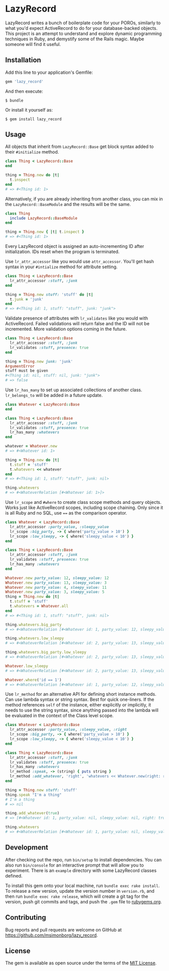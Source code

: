 # LazyRecord

LazyRecord writes a bunch of boilerplate code for your POROs, similarly to what you'd expect ActiveRecord to do for your database-backed objects. This project is an attempt to understand and explore dynamic programming techniques in Ruby, and demystify some of the Rails magic. Maybe someone will find it useful.

## Installation

Add this line to your application's Gemfile:

```ruby
gem 'lazy_record'
```

And then execute:

    $ bundle

Or install it yourself as:

    $ gem install lazy_record

## Usage

All objects that inherit from `LazyRecord::Base` get block syntax added to their `#initialize` method.

```ruby
class Thing < LazyRecord::Base
end

thing = Thing.new do |t|
  t.inspect
end
# => #<Thing id: 1>
```

Alternatively, if you are already inheriting from another class, you can mix in the `LazyRecord::BaseModule` and the results will be the same.

```ruby
class Thing
  include LazyRecord::BaseModule
end

thing = Thing.new { |t| t.inspect }
# => #<Thing id: 1>
```
Every LazyRecord object is assigned an auto-incrementing ID after initialization. IDs reset when the program is terminated.

Use `lr_attr_accessor` like you would use `attr_accessor`. You'll get hash syntax in your `#intialize` method for attribute setting.

```ruby
class Thing < LazyRecord::Base
  lr_attr_accessor :stuff, :junk
end

thing = Thing.new stuff: 'stuff' do |t|
  t.junk = 'junk'
end
# => #<Thing id: 1, stuff: "stuff", junk: "junk">
```

Validate presence of attributes with `lr_validates` like you would with ActiveRecord. Failed validations will return false and the ID will not be incremented. More validation options coming in the future.

```ruby
class Thing < LazyRecord::Base
  lr_attr_accessor :stuff, :junk
  lr_validates :stuff, presence: true
end

thing = Thing.new junk: 'junk'
ArgumentError
stuff must be given
#<Thing id: nil, stuff: nil, junk: "junk">
# => false
```
Use `lr_has_many` to set up associated collections of another class. `lr_belongs_to` will be added in a future update.

```ruby
class Whatever < LazyRecord::Base
end

class Thing < LazyRecord::Base
  lr_attr_accessor :stuff, :junk
  lr_validates :stuff, presence: true
  lr_has_many :whatevers
end

whatever = Whatever.new
# => #<Whatever id: 1>

thing = Thing.new do |t|
  t.stuff = 'stuff'
  t.whatevers << whatever
end
# => #<Thing id: 1, stuff: "stuff", junk: nil>

thing.whatevers
# => #<WhateverRelation [#<Whatever id: 1>]>
```

Use `lr_scope` and `#where` to create class scope methods and query objects. Works just like ActiveRecord scopes, including scope chaining. Only since it is all Ruby and no SQL, use `==` as the comparison operator.

```ruby
class Whatever < LazyRecord::Base
  lr_attr_accessor :party_value, :sleepy_value
  lr_scope :big_party, -> { where('party_value > 10') }
  lr_scope :low_sleepy, -> { where('sleepy_value < 10') }
end

class Thing < LazyRecord::Base
  lr_attr_accessor :stuff, :junk
  lr_validates :stuff, presence: true
  lr_has_many :whatevers
end

Whatever.new party_value: 12, sleepy_value: 12
Whatever.new party_value: 13, sleepy_value: 3
Whatever.new party_value: 4, sleepy_value: 11
Whatever.new party_value: 3, sleepy_value: 5
thing = Thing.new do |t|
  t.stuff = 'stuff'
  t.whatevers = Whatever.all
end
# => #<Thing id: 1, stuff: "stuff", junk: nil>

thing.whatevers.big_party
# => #<WhateverRelation [#<Whatever id: 1, party_value: 12, sleepy_value: 12>, #<Whatever id: 2, party_value: 13, sleepy_value: 3>]>

thing.whatevers.low_sleepy
# => #<WhateverRelation [#<Whatever id: 2, party_value: 13, sleepy_value: 3>, #<Whatever id: 4, party_value: 3, sleepy_value: 5>]>

thing.whatevers.big_party.low_sleepy
# => #<WhateverRelation [#<Whatever id: 2, party_value: 13, sleepy_value: 3>]>

Whatever.low_sleepy
# => #<WhateverRelation [#<Whatever id: 2, party_value: 13, sleepy_value: 3>, #<Whatever id: 4, party_value: 3, sleepy_value: 5>]>

Whatever.where('id == 1')
# => #<WhateverRelation [#<Whatever id: 1, party_value: 12, sleepy_value: 12>
```

Use `lr_method` for an alternative API for defining short instance methods. Can use lambda syntax or string syntax. Best for quick one-liners. If the method references `self` of the instance, either explicitly or implicitly, it needs to use the string syntax, since anything passed into the lambda will be evaluated in the context of the Class level scope.

```ruby
class Whatever < LazyRecord::Base
  lr_attr_accessor :party_value, :sleepy_value, :right
  lr_scope :big_party, -> { where('party_value > 10') }
  lr_scope :low_sleepy, -> { where('sleepy_value < 10') }
end

class Thing < LazyRecord::Base
  lr_attr_accessor :stuff, :junk
  lr_validates :stuff, presence: true
  lr_has_many :whatevers
  lr_method :speak, -> (string) { puts string }
  lr_method :add_whatever, 'right', 'whatevers << Whatever.new(right: right)'
end

thing = Thing.new stuff: 'stuff'
thing.speak "I'm a thing"
# I'm a thing
# => nil

thing.add_whatever(true)
# => [#<Whatever id: 1, party_value: nil, sleepy_value: nil, right: true>]

thing.whatevers
# => #<WhateverRelation [#<Whatever id: 1, party_value: nil, sleepy_value: nil, right: true>]>
```

## Development

After checking out the repo, run `bin/setup` to install dependencies. You can also run `bin/console` for an interactive prompt that will allow you to experiment. There is an `example` directory with some LazyRecord classes defined.

To install this gem onto your local machine, run `bundle exec rake install`. To release a new version, update the version number in `version.rb`, and then run `bundle exec rake release`, which will create a git tag for the version, push git commits and tags, and push the `.gem` file to [rubygems.org](https://rubygems.org).

## Contributing

Bug reports and pull requests are welcome on GitHub at https://github.com/msimonborg/lazy_record.


## License

The gem is available as open source under the terms of the [MIT License](http://opensource.org/licenses/MIT).
